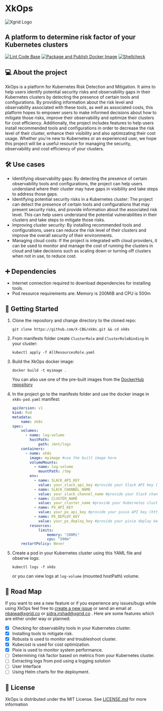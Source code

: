 # XkOps

![Xgrid Logo](https://media-exp1.licdn.com/dms/image/C4D0BAQHn43yTM8np2Q/company-logo_200_200/0?e=2159024400&v=beta&t=HCCA_wnetIM7butwiHWBYnXgVzn4pjM9Dq5YDMMJIkE "Xgrid Logo")

## A platform to determine risk factor of your Kubernetes clusters

[![Lint Code Base](https://github.com/X-CBG/xk8s/actions/workflows/linter.yml/badge.svg)](https://github.com/X-CBG/xk8s/actions/workflows/linter.yml)
[![Package and Publish Docker Image](https://github.com/X-CBG/xk8s/actions/workflows/build_publish_scan.yml/badge.svg)](https://github.com/X-CBG/xk8s/actions/workflows/build_publish_scan.yml)
[![Shellcheck](https://github.com/X-CBG/xk8s/actions/workflows/shellcheck.yml/badge.svg)](https://github.com/X-CBG/xk8s/actions/workflows/shellcheck.yml)

## 💻 About the project

XkOps is a platform for Kubernetes Risk Detection and Mitigation.
It aims to help users identify potential security risks and observability
gaps in their Kubernetes clusters by detecting the presence of certain tools and configurations.
By providing information about the risk level and observability associated with these tools,
as well as associated costs, this platform hopes to empower users to make
informed decisions about how to mitigate those risks,
improve their observability and optimize their clusters for cost efficiency.
Additionally, the project includes features to help users install recommended tools
and configurations in order to decrease the risk level of their cluster, enhance
their visibility and also optimizating their cost usage.
Whether you're new to Kubernetes or an experienced user, we hope this project will be a
useful resource for managing the security, observability and cost efficiency of your clusters.

## 🛠️ Use cases

- Identifying observability gaps: By detecting the presence of certain observability tools and configurations, the project can help users understand where their cluster may have gaps in visibility and take steps to address those gaps.
- Identifying potential security risks in a Kubernetes cluster: The project can detect the presence of certain tools and configurations that may present security risks, and provide information about the associated risk level. This can help users understand the potential vulnerabilities in their clusters and take steps to mitigate those risks.
- Improving cluster security: By installing recommended tools and configurations, users can reduce the risk level of their clusters and improve the overall security of their environments.
- Managing cloud costs: If the project is integrated with cloud providers, it can be used to monitor and manage the cost of running the clusters in cloud and take decisions such as scaling down or turning off clusters when not in use, to reduce cost.

## ➕ Dependencies

- Internet connection required to download dependencies for installing tools.
- Pod resource requirements are: Memory is 200MiB and CPU is 500m

## 📒 Getting Started

1. Clone the repository and change directory to the cloned repo:

    ```commandline
    git clone https://github.com/X-CBG/xk8s.git && cd xk8s
    ```

2. From manifests folder create `ClusterRole` and `ClusterRoleBinding` in your cluster:

    ```commandline
    kubectl apply -f AllResourcesRole.yaml
    ```

3. Build the XkOps docker image:

    ```commandline
    docker build -t myimage .
    ```

    You can also use one of the pre-built images from the [DockerHub repository](https://hub.docker.com/r/xgridxcbg/kaizen/tags "DockerHub repository")

4. In the project go to the manifests folder and use the docker image in `xk8s-pod.yaml` manifest:

    ```yaml
    apiVersion: v1
    kind: Pod
    metadata:
        name: xk8s
    spec:
        volumes:
          - name: log-volume
            hostPath:
                path: /mnt/logs
        containers:
          - name: xk8s
            image: myimage #use the built image here
            volumeMounts:
              - name: log-volume
                mountPath: /tmp
            env:
              - name: SLACK_API_KEY
                value: your_slack_api_key #provide your Slack API key (https://slack.com/help/articles/215770388-Create-and-regenerate-API-tokens)
              - name: SLACK_CHANNEL_NAME
                value: your_slack_channel_name #provide your Slack channel name
              - name: CLUSTER_NAME
                value: your_cluster_name #provide your Kubernetes cluster name
              - name: PX_API_KEY
                value: your_px_api_key #provide your pixie API key (https://docs.px.dev/reference/admin/api-keys)
              - name: PX_DEPLOY_KEY
                value: your_px_deploy_key #provide your pixie deploy key (https://docs.px.dev/reference/admin/deploy-keys)
            resources:
                limits:
                    memory: "200Mi"
                    cpu: "500m"
        restartPolicy: Never
    ```

5. Create a pod in your Kubernetes cluster using this YAML file and observe logs:

    ```commandline
    kubectl logs -f xk8s 
    ```

    or you can view logs at `log-volume` (mounted hostPath) volume.

## 🚧 Road Map

If you want to see a new feature or if you experience any issues/bugs while using XkOps feel free to [create a new issue](https://github.com/X-CBG/xk8s/issues "create a new issue") or send an email at nbajwa@xgrid.co or sidra.irshad@xgrid.co . Here are some features which are either under way or planned:

- [X] Checking for observability tools in your Kubernetes cluster.
- [X] Installing tools to mitigate risk.
- [X] Robusta is used to monitor and troubleshoot cluster.
- [X] Kubecost is used for cost optimization.
- [X] Pixie is used to monitor system performance.
- [ ] Determining risk factor based on metrics from your Kubernetes cluster.
- [ ] Extracting logs from pod using a logging solution
- [ ] User Interface
- [ ] Using Helm charts for the deployment.

## 🧾 License

XkOps is distributed under the MIT License. See [LICENSE.md](https://github.com/X-CBG/xk8s/blob/master/LICENSE.md "LICENSE.md") for more information
